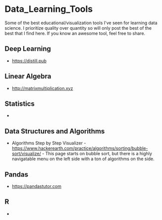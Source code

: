 # Data_Learning_Tools
Some of the best educational/visualization tools I've seen for learning data science.  I prioritize quality over quantity so will only post the best of the best that I find here.  If you know an awesome tool, feel free to share.

## Deep Learning

* https://distill.pub

## Linear Algebra

* http://matrixmultiplication.xyz

## Statistics
*

## Data Structures and Algorithms
* Algorithms Step by Step Visualizer - https://www.hackerearth.com/practice/algorithms/sorting/bubble-sort/visualize/ - This page starts on bubble sort, but there is a highly navigatable menu on the left side with a ton of algorithms on the side.

## Pandas

* https://pandastutor.com

## R

* 
